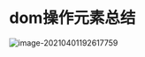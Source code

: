 # dom操作元素总结

![image-20210401192617759](C:\Users\13272\AppData\Roaming\Typora\typora-user-images\image-20210401192617759.png)